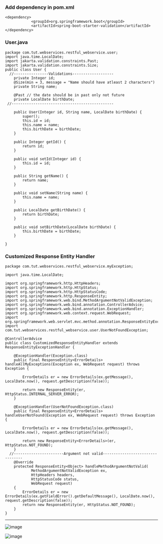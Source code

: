 


### Add dependency in pom.xml
    <dependency>
    			<groupId>org.springframework.boot</groupId>
    			<artifactId>spring-boot-starter-validation</artifactId>
    </dependency>

### User.java
    
    package com.tut.webservices.restful_webservice.user;
    import java.time.LocalDate;
    import jakarta.validation.constraints.Past;
    import jakarta.validation.constraints.Size;
    public class User {
      //----------------Validations-------------------
    	private Integer id;
    	@Size(min = 3, message = "Name should have atleast 2 characters")
    	private String name;
    
    	@Past // the date should be in past only not future
    	private LocalDate birthDate;
     //-----------------------------------------------
    
    	public User(Integer id, String name, LocalDate birthDate) {
    		super();
    		this.id = id;
    		this.name = name;
    		this.birthDate = birthDate;
    	}
    
    	public Integer getId() {
    		return id;
    	}
    
    	public void setId(Integer id) {
    		this.id = id;
    	}
    
    	public String getName() {
    		return name;
    	}
    
    	public void setName(String name) {
    		this.name = name;
    	}
    
    	public LocalDate getBirthDate() {
    		return birthDate;
    	}
    
    	public void setBirthDate(LocalDate birthDate) {
    		this.birthDate = birthDate;
    	}
    
    }

### Customized Response Entity Handler
    
    package com.tut.webservices.restful_webservice.myException;
    
    import java.time.LocalDate;
    
    import org.springframework.http.HttpHeaders;
    import org.springframework.http.HttpStatus;
    import org.springframework.http.HttpStatusCode;
    import org.springframework.http.ResponseEntity;
    import org.springframework.web.bind.MethodArgumentNotValidException;
    import org.springframework.web.bind.annotation.ControllerAdvice;
    import org.springframework.web.bind.annotation.ExceptionHandler;
    import org.springframework.web.context.request.WebRequest;
    import org.springframework.web.servlet.mvc.method.annotation.ResponseEntityExceptionHandler;
    import com.tut.webservices.restful_webservice.user.UserNotFoundException;
    
    @ControllerAdvice
    public class CustomizedResponseEntityHandler extends ResponseEntityExceptionHandler {
    
    	@ExceptionHandler(Exception.class)
    	public final ResponseEntity<ErrorDetails> handleAllMyExceptions(Exception ex, WebRequest request) throws Exception {
    
    		ErrorDetails er = new ErrorDetails(ex.getMessage(), LocalDate.now(), request.getDescription(false));
    
    		return new ResponseEntity(er, HttpStatus.INTERNAL_SERVER_ERROR);
    	}
    
    	@ExceptionHandler(UserNotFoundException.class)
    	public final ResponseEntity<ErrorDetails> handleUserNotFound(Exception ex, WebRequest request) throws Exception {
    
    		ErrorDetails er = new ErrorDetails(ex.getMessage(), LocalDate.now(), request.getDescription(false));
    
    		return new ResponseEntity<ErrorDetails>(er, HttpStatus.NOT_FOUND);
    	}
      //-----------------------Argument not valid---------------------------------
    	@Override
    	protected ResponseEntity<Object> handleMethodArgumentNotValid(
    			MethodArgumentNotValidException ex,
    			HttpHeaders headers, 
    			HttpStatusCode status, 
    			WebRequest request) 
    	{	
    		ErrorDetails er = new ErrorDetails(ex.getFieldError().getDefaultMessage(), LocalDate.now(), request.getDescription(false));
    		return new ResponseEntity(er, HttpStatus.NOT_FOUND);
    	}
    }


  <hr>

  ![image](https://github.com/user-attachments/assets/ed5107ec-44bf-4983-a23b-47c836494569)

  ![image](https://github.com/user-attachments/assets/fe7b663c-6c81-467c-b216-bdb57bb6df5a)


    
    
